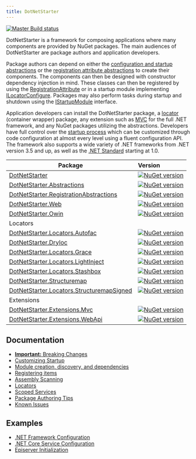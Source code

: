 ```yaml
---
title: DotNetStarter 
---
```

[![Master Build status](https://ci.appveyor.com/api/projects/status/a907wfniy73sk5de/branch/master?svg=true)](https://ci.appveyor.com/project/bmcdavid/dotnetstarter/branch/master)

DotNetStarter is a framework for composing applications where many components are provided by NuGet packages. The main audiences of DotNetStarter are package authors and application developers.

Package authors can depend on either the [configuration and startup abstractions](https://www.nuget.org/packages/DotNetStarter.Abstractions/) or the [registration attribute abstractions](https://www.nuget.org/packages/DotNetStarter.RegistrationAbstractions/) to create their components. The components can then be designed with constructor dependency injection in mind. These classes can then be registered by using the [RegistrationAttribute](https://bmcdavid.github.io/DotNetStarter/register.html) or in a startup module implementing [ILocatorConfigure](https://bmcdavid.github.io/DotNetStarter/register.html). Packages may also perform tasks during startup and shutdown using the [IStartupModule](https://bmcdavid.github.io/DotNetStarter/modules.html) interface.

Application developers can install the DotNetStarter package, a [locator](https://bmcdavid.github.io/DotNetStarter/locators.html) (container wrapper) package, any extension such as [MVC](https://www.nuget.org/packages/DotNetStarter.Extensions.Mvc/) for the full .NET framework, and any NuGet packages utilizing the abstractions. Developers have full control over the [startup process](https://bmcdavid.github.io/DotNetStarter/custom-objectfactory.html) which can be customized through code configuration at almost every level using a fluent configuration API. The framework also supports a wide variety of .NET frameworks from .NET version 3.5 and up, as well as the [.NET Standard](https://docs.microsoft.com/en-us/dotnet/standard/net-standard) starting at 1.0.


Package  | Version 
-------- | :------------ 
[DotNetStarter](https://www.nuget.org/packages/DotNetStarter/) |  [![NuGet version](https://badge.fury.io/nu/DotNetStarter.svg)](https://badge.fury.io/nu/DotNetStarter)
[DotNetStarter.Abstractions](https://www.nuget.org/packages/DotNetStarter.Abstractions/) |  [![NuGet version](https://badge.fury.io/nu/DotNetStarter.Abstractions.svg)](https://badge.fury.io/nu/DotNetStarter.Abstractions)
[DotNetStarter.RegistrationAbstractions](https://www.nuget.org/packages/DotNetStarter.RegistrationAbstractions/) |  [![NuGet version](https://badge.fury.io/nu/DotNetStarter.RegistrationAbstractions.svg)](https://badge.fury.io/nu/DotNetStarter.RegistrationAbstractions)
[DotNetStarter.Web](https://www.nuget.org/packages/DotNetStarter.Web/) |  [![NuGet version](https://badge.fury.io/nu/DotNetStarter.Web.svg)](https://badge.fury.io/nu/DotNetStarter.Web)
[DotNetStarter.Owin](https://www.nuget.org/packages/DotNetStarter.Owin/) |  [![NuGet version](https://badge.fury.io/nu/DotNetStarter.Owin.svg)](https://badge.fury.io/nu/DotNetStarter.Owin)
Locators | 
[DotNetStarter.Locators.Autofac](https://www.nuget.org/packages/DotNetStarter.Locators.Autofac/) |  [![NuGet version](https://badge.fury.io/nu/DotNetStarter.Locators.Autofac.svg)](https://badge.fury.io/nu/DotNetStarter.Locators.Autofac)
[DotNetStarter.DryIoc](https://www.nuget.org/packages/DotNetStarter.DryIoc/) |  [![NuGet version](https://badge.fury.io/nu/DotNetStarter.DryIoc.svg)](https://badge.fury.io/nu/DotNetStarter.DryIoc)
[DotNetStarter.Locators.Grace](https://www.nuget.org/packages/DotNetStarter.Locators.Grace/) |  [![NuGet version](https://badge.fury.io/nu/DotNetStarter.Locators.Grace.svg)](https://badge.fury.io/nu/DotNetStarter.Locators.Grace)
[DotNetStarter.Locators.LightInject](https://www.nuget.org/packages/DotNetStarter.Locators.LightInject/) |  [![NuGet version](https://badge.fury.io/nu/DotNetStarter.Locators.LightInject.svg)](https://badge.fury.io/nu/DotNetStarter.Locators.LightInject)
[DotNetStarter.Locators.Stashbox](https://www.nuget.org/packages/DotNetStarter.Locators.Stashbox/) |  [![NuGet version](https://badge.fury.io/nu/DotNetStarter.Locators.Stashbox.svg)](https://badge.fury.io/nu/DotNetStarter.Locators.Stashbox)
[DotNetStarter.Structuremap](https://www.nuget.org/packages/DotNetStarter.Structuremap/) |  [![NuGet version](https://badge.fury.io/nu/DotNetStarter.Structuremap.svg)](https://badge.fury.io/nu/DotNetStarter.Structuremap)
[DotNetStarter.Locators.StructuremapSigned](https://www.nuget.org/packages/DotNetStarter.Locators.StructuremapSigned/) |  [![NuGet version](https://badge.fury.io/nu/DotNetStarter.Locators.StructuremapSigned.svg)](https://badge.fury.io/nu/DotNetStarter.Locators.StructuremapSigned)
Extensions | 
[DotNetStarter.Extensions.Mvc](https://www.nuget.org/packages/DotNetStarter.Extensions.Mvc/) |  [![NuGet version](https://badge.fury.io/nu/DotNetStarter.Extensions.Mvc.svg)](https://badge.fury.io/nu/DotNetStarter.Extensions.Mvc)
[DotNetStarter.Extensions.WebApi](https://www.nuget.org/packages/DotNetStarter.Extensions.WebApi/) |  [![NuGet version](https://badge.fury.io/nu/DotNetStarter.Extensions.WebApi.svg)](https://badge.fury.io/nu/DotNetStarter.Extensions.WebApi)

## Documentation

* [**Important:** Breaking Changes](https://bmcdavid.github.io/DotNetStarter/breaking-changes.html)
* [Customizing Startup](https://bmcdavid.github.io/DotNetStarter/custom-objectfactory.html)
* [Module creation, discovery, and dependencies](https://bmcdavid.github.io/DotNetStarter/modules.html)
* [Registering items](https://bmcdavid.github.io/DotNetStarter/register.html)
* [Assembly Scanning](https://bmcdavid.github.io/DotNetStarter/scanning.html)
* [Locators](https://bmcdavid.github.io/DotNetStarter/locators.html)
* [Scoped Services](https://bmcdavid.github.io/DotNetStarter/scoped-locator.html)
* [Package Authoring Tips](https://bmcdavid.github.io/DotNetStarter/package-authors.html)
* [Known Issues](https://bmcdavid.github.io/DotNetStarter/known-issues.html)

## Examples
* [.NET Framework Configuration](https://bmcdavid.github.io/DotNetStarter/example-netfullframework.html)
* [.NET Core Service Configuration](https://bmcdavid.github.io/DotNetStarter/example-netcore-configure-services.html)
* [Episerver Initialization](https://bmcdavid.github.io/DotNetStarter/example-episerver-locator.html)
